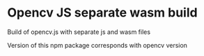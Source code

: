 # Opencv JS separate wasm build

Build of opencv.js with separate js and wasm files

Version of this npm package corresponds with opencv version